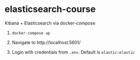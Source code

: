 # elasticsearch-course
Kibana + Elasticsearch via docker-compose


1. ```docker-compose up```

2. Navigate to http://localhost:5601/

3. Login with credentials from `.env`. Default is `elastic:elastic`
